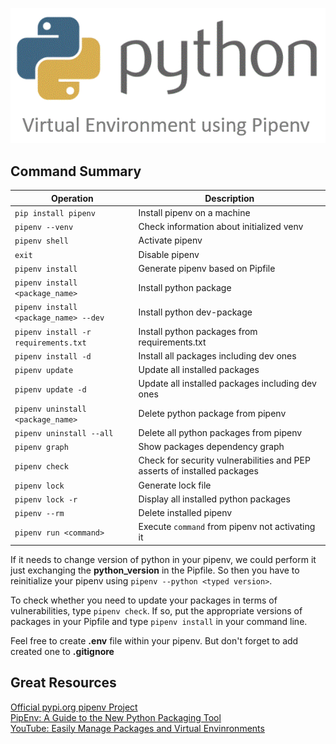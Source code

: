 ![Banner](https://github.com/davidclin/pipenv-cheatsheet/blob/master/images/pipenv_banner.gif)


## Command Summary

| Operation     | Description |
| ------------- |-------------|
| `pip install pipenv` | Install pipenv on a machine |
| `pipenv --venv` | Check information about initialized venv |
| `pipenv shell` | Activate pipenv |
| `exit` | Disable pipenv |
| `pipenv install` | Generate pipenv based on Pipfile |
| `pipenv install <package_name>` | Install python package |      
| `pipenv install <package_name> --dev` | Install python dev-package |
| `pipenv install -r requirements.txt` | Install python packages from requirements.txt |
| `pipenv install -d` | Install all packages including dev ones |
| `pipenv update` | Update all installed packages |
| `pipenv update -d` | Update all installed packages including dev ones |
| `pipenv uninstall <package_name>` | Delete python package from pipenv |
| `pipenv uninstall --all` | Delete all python packages from pipenv |
| `pipenv graph` | Show packages dependency graph |    
| `pipenv check` | Check for security vulnerabilities and PEP asserts of installed packages |  
| `pipenv lock` | Generate lock file |
| `pipenv lock -r` | Display all installed python packages |
| `pipenv --rm` | Delete installed pipenv |
| `pipenv run <command>` | Execute `command` from pipenv not activating it |

If it needs to change version of python in your pipenv, we could perform it just exchanging the **python_version** in the Pipfile. So then you have to reinitialize your pipenv using  `pipenv --python <typed version>`.

To check whether you need to update your packages in terms of vulnerabilities, type `pipenv check`.
If so, put the appropriate versions of packages in your Pipfile and type `pipenv install` in your command line.

Feel free to create **.env** file within your pipenv. But don't forget to add created one to **.gitignore**


## Great Resources
[Official pypi.org pipenv Project](https://pypi.org/project/pipenv/)<br>
[PipEnv: A Guide to the New Python Packaging Tool](https://realpython.com/pipenv-guide/)<br>
[YouTube: Easily Manage Packages and Virtual Envinronments](https://www.youtube.com/watch?v=zDYL22QNiWk)
